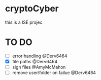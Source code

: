 # cryptoCyber

this is a ISE projec

# TO DO
- [ ] error handling @Derv6464
- [x] file paths @Derv6464
- [ ] sign files @AmyMcMahon
- [ ] remove user/folder on failue @Derv6464
